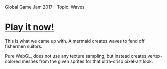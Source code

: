 Global Game Jam 2017 - Topic: Waves

[**Play it now!**](https://hdemmer.github.io/shipit/)
===============

This is what we came up with. A mermaid creates waves to fend off fishermen suitors.

Pure WebGL, does not use any texture sampling, but instead creates vertex-colored meshes from the given sprites for that ultra-crisp pixel-art look.
